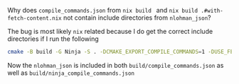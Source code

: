 Why does `compile_commands.json` from `nix build ` and `nix build .#with-fetch-content.nix` not contain include directories from `nlohman_json`?

The bug is most likely `nix` related because I do get the correct include directories if I run the following

```bash
cmake -B build -G Ninja -S . -DCMAKE_EXPORT_COMPILE_COMMANDS=1 -DUSE_FETCH_CONTENT=ON && cmake --build build && ninja -C build -t compdb >build/ninja_compile_commands.json
```

Now the `nlohman_json` is included in both `build/compile_commands.json` as well as `build/ninja_compile_commands.json`
